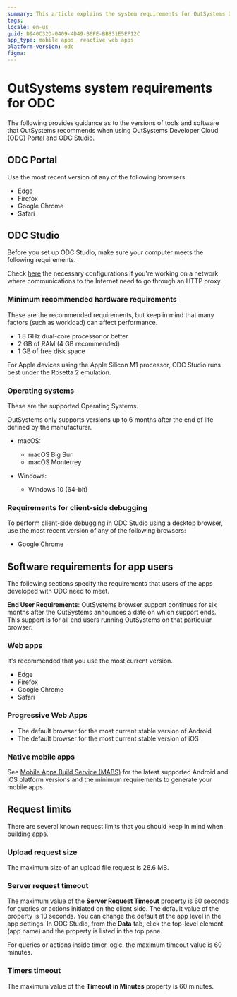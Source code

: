 ```yaml
---
summary: This article explains the system requirements for OutSystems Developer Cloud (ODC) Portal, ODC Studio, and app users, as well as the request limits of ODC.
tags:
locale: en-us
guid: D940C32D-0409-4D49-B6FE-BB831E5EF12C
app_type: mobile apps, reactive web apps
platform-version: odc
figma:
---
```


# OutSystems system requirements for ODC

The following provides guidance as to the versions of tools and software that OutSystems recommends when using OutSystems Developer Cloud (ODC) Portal and ODC Studio.

## ODC Portal

Use the most recent version of any of the following browsers:

* Edge
* Firefox
* Google Chrome
* Safari

## ODC Studio

Before you set up ODC Studio, make sure your computer meets the following requirements.

<div class="info" markdown="1">

Check [here](configure-http-proxy.md) the necessary configurations if you're working on a network where communications to the Internet need to go through an HTTP proxy.

</div>

### Minimum recommended hardware requirements

These are the recommended requirements, but keep in mind that many factors (such as workload) can affect performance. 

* 1.8 GHz dual-core processor or better
* 2 GB of RAM (4 GB recommended)
* 1 GB of free disk space

For Apple devices using the Apple Silicon M1 processor, ODC Studio runs best under the Rosetta 2 emulation.

### Operating systems

These are the supported Operating Systems.

<div class="info" markdown="1">

OutSystems only supports versions up to 6 months after the end of life defined by the manufacturer. 

</div>

* macOS:
    * macOS Big Sur
    * macOS Monterrey

* Windows:
    * Windows 10 (64-bit)

### Requirements for client-side debugging

To perform client-side debugging in ODC Studio using a desktop browser, use the most recent version of any of the following browsers:

* Google Chrome

## Software requirements for app users

The following sections specify the requirements that users of the apps developed with ODC need to meet.

<div class="info" markdown="1">

**End User Requirements**:  OutSystems browser support continues for six months after the OutSystems announces a date on which support ends. This support is for all end users running OutSystems on that particular browser.

</div>

### Web apps

It's recommended that you use the most current version. 

* Edge
* Firefox
* Google Chrome
* Safari

### Progressive Web Apps

* The default browser for the most current stable version of Android 
* The default browser for the most current stable version of iOS 

### Native mobile apps

See [Mobile Apps Build Service (MABS)](https://success.outsystems.com/support/release_notes/mobile_apps_build_service_versions/) for the latest supported Android and iOS platform versions and the minimum requirements to generate your mobile apps.

## Request limits

There are several known request limits that you should keep in mind when building apps.

### Upload request size

The maximum size of an upload file request is 28.6 MB.

### Server request timeout

The maximum value of the **Server Request Timeout** property is 60 seconds for queries or actions initiated on the client side. The default value of the property is 10 seconds. You can change the default at the app level in the app settings. In ODC Studio, from the **Data** tab, click the top-level element (app name) and the property is listed in the top pane.

For queries or actions inside timer logic, the maximum timeout value is 60 minutes.

### Timers timeout

The maximum value of the **Timeout in Minutes** property is 60 minutes.
